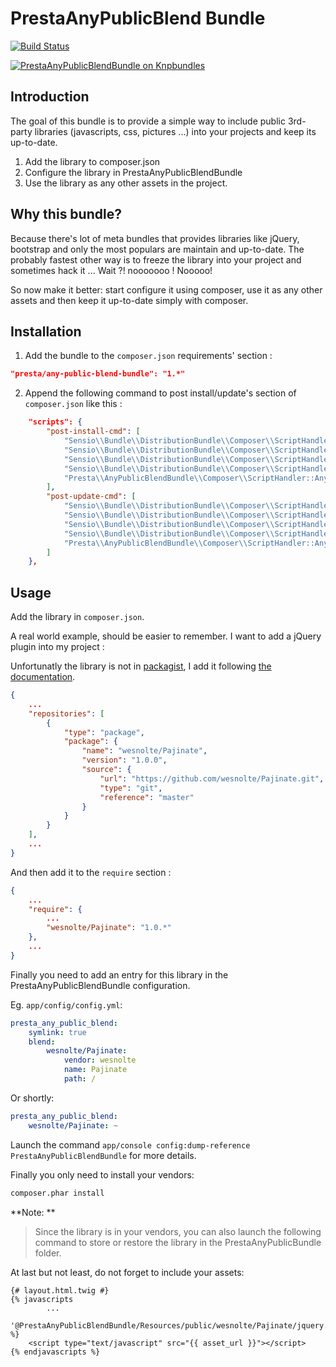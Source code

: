 # PrestaAnyPublicBlend Bundle

[![Build Status](https://travis-ci.org/prestaconcept/PrestaAnyPublicBlendBundle.png)](https://travis-ci.org/prestaconcept/PrestaAnyPublicBlendBundle)

[![PrestaAnyPublicBlendBundle on Knpbundles](http://knpbundles.com/prestaconcept/PrestaAnyPublicBlendBundle/badge)](http://knpbundles.com/prestaconcept/PrestaAnyPublicBlendBundle)

## Introduction

The goal of this bundle is to provide a simple way to include public 3rd-party 
libraries (javascripts, css, pictures ...) into your projects and keep its up-to-date.

1. Add the library to composer.json
2. Configure the library in PrestaAnyPublicBlendBundle
3. Use the library as any other assets in the project.

## Why this bundle?

Because there's lot of meta bundles that provides libraries like jQuery, bootstrap
and only the most populars are maintain and up-to-date.
The probably fastest other way is to freeze the library into your project and sometimes hack it ...
Wait ?! nooooooo ! Nooooo! 

So now make it better: start configure it using composer, use it as any other assets
and then keep it up-to-date simply with composer.

## Installation

1. Add the bundle to the `composer.json` requirements' section :

~~~json
"presta/any-public-blend-bundle": "1.*"
~~~

2. Append the following command to post install/update's section of `composer.json` like this :

~~~json
    "scripts": {
        "post-install-cmd": [
            "Sensio\\Bundle\\DistributionBundle\\Composer\\ScriptHandler::buildBootstrap",
            "Sensio\\Bundle\\DistributionBundle\\Composer\\ScriptHandler::clearCache",
            "Sensio\\Bundle\\DistributionBundle\\Composer\\ScriptHandler::installAssets",
            "Sensio\\Bundle\\DistributionBundle\\Composer\\ScriptHandler::installRequirementsFile",
            "Presta\\AnyPublicBlendBundle\\Composer\\ScriptHandler::AnyPublicBlend"
        ],
        "post-update-cmd": [
            "Sensio\\Bundle\\DistributionBundle\\Composer\\ScriptHandler::buildBootstrap",
            "Sensio\\Bundle\\DistributionBundle\\Composer\\ScriptHandler::clearCache",
            "Sensio\\Bundle\\DistributionBundle\\Composer\\ScriptHandler::installAssets",
            "Sensio\\Bundle\\DistributionBundle\\Composer\\ScriptHandler::installRequirementsFile",
            "Presta\\AnyPublicBlendBundle\\Composer\\ScriptHandler::AnyPublicBlend"
        ]
    },
~~~

## Usage

Add the library in `composer.json`.

A real world example, should be easier to remember. I want to add a jQuery plugin 
into my project :

Unfortunatly the library is not in [packagist][2], I add it following [the documentation][1].

~~~json
{
    ...
    "repositories": [
        { 
            "type": "package",
            "package": { 
                "name": "wesnolte/Pajinate",
                "version": "1.0.0",
                "source": { 
                    "url": "https://github.com/wesnolte/Pajinate.git",
                    "type": "git",
                    "reference": "master"
                } 
            }
        }
    ],
    ...
}
~~~

And then add it to the `require` section :

~~~json
{
    ...
    "require": {
        ...
        "wesnolte/Pajinate": "1.0.*"
    },
    ...
}
~~~

Finally you need to add an entry for this library in the PrestaAnyPublicBlendBundle 
configuration.

Eg. `app/config/config.yml`:

~~~yaml
presta_any_public_blend:
    symlink: true
    blend:
        wesnolte/Pajinate:
            vendor: wesnolte
            name: Pajinate
            path: /
~~~

Or shortly:

~~~yaml
presta_any_public_blend:
    wesnolte/Pajinate: ~
~~~

Launch the command `app/console config:dump-reference PrestaAnyPublicBlendBundle` 
for more details.


Finally you only need to install your vendors: 

~~~bash
composer.phar install
~~~

**Note: ** 

> Since the library is in your vendors, you can also launch the following command 
to store or restore the library in the PrestaAnyPublicBundle folder.

At last but not least, do not forget to include your assets:

~~~twig
{# layout.html.twig #}
{% javascripts
        ...
    '@PrestaAnyPublicBlendBundle/Resources/public/wesnolte/Pajinate/jquery.pajinate.js'
%}
    <script type="text/javascript" src="{{ asset_url }}"></script>
{% endjavascripts %}
~~~

[1]: http://getcomposer.org/doc/05-repositories.md#package-2
[2]: https://packagist.org/
